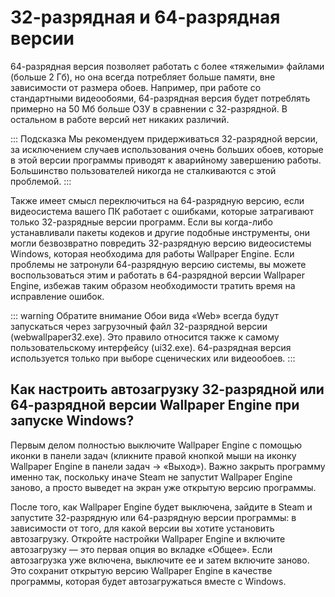 # 32-разрядная и 64-разрядная версии

64-разрядная версия позволяет работать с более «тяжелыми» файлами (больше 2 Гб), но она всегда потребляет больше памяти, вне зависимости от размера обоев. Например, при работе со стандартными видеообоями, 64-разрядная версия будет потреблять примерно на 50 Мб больше ОЗУ в сравнении с 32-разрядной. В остальном в работе версий нет никаких различий.

::: Подсказка Мы рекомендуем придерживаться 32-разрядной версии, за исключением случаев использования очень больших обоев, которые в этой версии программы приводят к аварийному завершению работы. Большинство пользователей никогда не сталкиваются с этой проблемой. :::

Также имеет смысл переключиться на 64-разрядную версию, если видеосистема вашего ПК работает с ошибками, которые затрагивают только 32-разрядные версии программ. Если вы когда-либо устанавливали пакеты кодеков и другие подобные инструменты, они могли безвозвратно повредить 32-разрядную версию видеосистемы Windows, которая необходима для работы Wallpaper Engine. Если проблемы не затронули 64-разрядную версию системы, вы можете воспользоваться этим и работать в 64-разрядной версии Wallpaper Engine, избежав таким образом необходимости тратить время на исправление ошибок.

::: warning Обратите внимание Обои вида «Web» всегда будут запускаться через загрузочный файл 32-разрядной версии (webwallpaper32.exe). Это правило относится также к самому пользовательскому интерфейсу (ui32.exe). 64-разрядная версия используется только при выборе сценических или видеообоев. :::

## Как настроить автозагрузку 32-разрядной или 64-разрядной версии Wallpaper Engine при запуске Windows?

Первым делом полностью выключите Wallpaper Engine с помощью иконки в панели задач (кликните правой кнопкой мыши на иконку Wallpaper Engine в панели задач -> «Выход»). Важно закрыть программу именно так, поскольку иначе Steam не запустит Wallpaper Engine заново, а просто выведет на экран уже открытую версию программы.

После того, как Wallpaper Engine будет выключена, зайдите в Steam и запустите 32-разрядную или 64-разрядную версии программы: в зависимости от того, для какой версии вы хотите установить автозагрузку. Откройте настройки Wallpaper Engine и включите автозагрузку — это первая опция во вкладке «Общее». Если автозагрузка уже включена, выключите ее и затем включите заново. Это сохранит открытую версию Wallpaper Engine в качестве программы, которая будет автозагружаться вместе с Windows. 